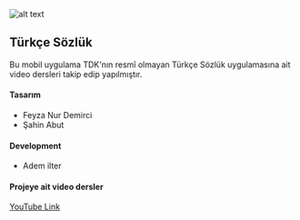 ![alt text](https://github.com/ademilter/turkce-sozluk/raw/master/screen-shot.jpg)

## Türkçe Sözlük

Bu mobil uygulama TDK'nın resmî olmayan Türkçe Sözlük uygulamasına ait video dersleri takip edip yapılmıştır.

#### Tasarım

- Feyza Nur Demirci
- Şahin Abut

#### Development

- Adem ilter

#### Projeye ait video dersler

[YouTube Link](https://www.youtube.com/playlist?list=PLadt0EaV4m3CWiofBOml0r95OmhiM6I6v)
